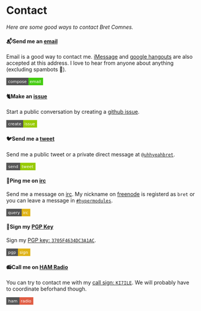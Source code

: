 
# Contact

*Here are some good ways to contact Bret Comnes.*

#### 📬Send me an [email][email-url]

Email is a good way to contact me.  [iMessage](https://en.wikipedia.org/wiki/IMessage) and [google hangouts](https://hangouts.google.com) are also accepted at this address.  I love to hear from anyone about anything (excluding spambots 🤖).

[<svg xmlns="http://www.w3.org/2000/svg" width="98" height="20"><g shape-rendering="crispEdges"><path fill="#555" d="M0 0h59v20H0z"/><path fill="#4c1" d="M59 0h39v20H59z"/></g><g fill="#fff" text-anchor="middle" font-family="DejaVu Sans,Verdana,Geneva,sans-serif" font-size="11"><text x="29.5" y="14">compose</text><text x="77.5" y="14">email</text></g></svg>][email-url]

[email-img]: http://img.shields.io/badge/compose-email-brightgreen.svg?style=flat-square
[email-url]: mailto:bcomnes@gmail.com

#### 🐈Make an [issue][message-url]

Start a public conversation by creating a [github issue][message-url].

[<svg xmlns="http://www.w3.org/2000/svg" width="82" height="20"><g shape-rendering="crispEdges"><path fill="#555" d="M0 0h45v20H0z"/><path fill="#97CA00" d="M45 0h37v20H45z"/></g><g fill="#fff" text-anchor="middle" font-family="DejaVu Sans,Verdana,Geneva,sans-serif" font-size="11"><text x="22.5" y="14">create</text><text x="62.5" y="14">issue</text></g></svg>][message-url]

[message-img]: http://img.shields.io/badge/create-issue-green.svg?style=flat-square
[message-url]: https://github.com/bcomnes/bret.io/issues/new


#### 🐦Send me a [tweet][tweet-url]

Send me a public tweet or a private direct message at [`@uhhyeahbret`](http://twitter.com/uhhyeahbret).

[<svg xmlns="http://www.w3.org/2000/svg" width="78" height="20"><g shape-rendering="crispEdges"><path fill="#555" d="M0 0h37v20H0z"/><path fill="#97CA00" d="M37 0h41v20H37z"/></g><g fill="#fff" text-anchor="middle" font-family="DejaVu Sans,Verdana,Geneva,sans-serif" font-size="11"><text x="18.5" y="14">send</text><text x="56.5" y="14">tweet</text></g></svg>][tweet-url]

[tweet-img]: http://img.shields.io/badge/send-tweet-green.svg?style=flat-square
[tweet-url]: https://twitter.com/intent/tweet?text=@uhhyeahbret

#### 💬Ping me on [irc][irc-url]

Send me a message on [irc][irc-url].  My nickname on [freenode](https://freenode.net) is registerd as `bret` or you can leave a message in [`#hypermodules`][irc-url].

[<svg xmlns="http://www.w3.org/2000/svg" width="64" height="20"><g shape-rendering="crispEdges"><path fill="#555" d="M0 0h41v20H0z"/><path fill="#dfb317" d="M41 0h23v20H41z"/></g><g fill="#fff" text-anchor="middle" font-family="DejaVu Sans,Verdana,Geneva,sans-serif" font-size="11"><text x="20.5" y="14">query</text><text x="51.5" y="14">irc</text></g></svg>][irc-url]

[irc-img]: http://img.shields.io/badge/query-irc-yellow.svg?style=flat-square
[irc-url]: https://www.irccloud.com/invite?channel=%23hypermodules&hostname=irc.freenode.net&port=6697&ssl=1

#### 🔑Sign my [PGP Key](https://keybase.io/bret)

Sign my [PGP key: `3705F4634DC3A1AC`][pgp-url].

[<svg xmlns="http://www.w3.org/2000/svg" width="64" height="20"><g shape-rendering="crispEdges"><path fill="#555" d="M0 0h31v20H0z"/><path fill="#dfb317" d="M31 0h33v20H31z"/></g><g fill="#fff" text-anchor="middle" font-family="DejaVu Sans,Verdana,Geneva,sans-serif" font-size="11"><text x="15.5" y="14">pgp</text><text x="46.5" y="14">sign</text></g></svg>][pgp-url]

[pgp-img]: http://img.shields.io/badge/pgp-sign-yellow.svg?style=flat-square
[pgp-url]: https://keybase.io/bret


#### 📻Call me on [HAM Radio][ham-url]

You can try to contact me with my [call sign: `KI7ILE`][ham-url].  We will probably have to coordinate beforhand though.

[<svg xmlns="http://www.w3.org/2000/svg" width="72" height="20"><g shape-rendering="crispEdges"><path fill="#555" d="M0 0h35v20H0z"/><path fill="#e05d44" d="M35 0h37v20H35z"/></g><g fill="#fff" text-anchor="middle" font-family="DejaVu Sans,Verdana,Geneva,sans-serif" font-size="11"><text x="17.5" y="14">ham</text><text x="52.5" y="14">radio</text></g></svg>][ham-url]

[ham-url]: http://wireless2.fcc.gov/UlsApp/UlsSearch/license.jsp?licKey=3868297
